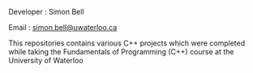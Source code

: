 Developer : Simon Bell

Email : simon.bell@uwaterloo.ca  

This repositories contains various C++ projects which were completed while taking the Fundamentals of Programming (C++) course at the University of Waterloo 

